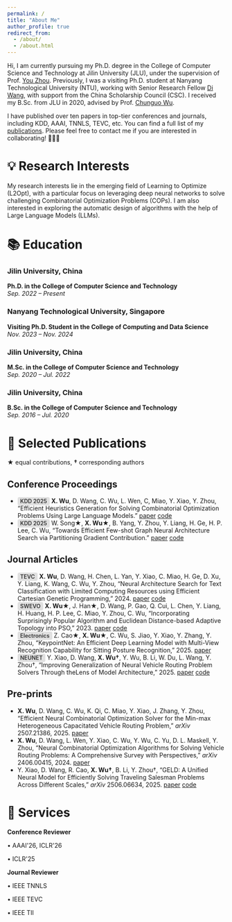 ```yaml
---
permalink: /
title: "About Me"
author_profile: true
redirect_from: 
  - /about/
  - /about.html
---
```


Hi, I am currently pursuing my Ph.D. degree in the College of Computer Science and Technology at Jilin University (JLU), under the supervision of Prof. [You Zhou](https://ccst.jlu.edu.cn/info/1367/19089.htm). Previously, I was a visiting Ph.D. student at Nanyang Technological University (NTU), working with Senior Research Fellow [Di Wang](https://www.diwang.org/), with support from the China Scholarship Council (CSC). I received my B.Sc. from JLU in 2020, advised by Prof. [Chunguo Wu](https://ccst.jlu.edu.cn/info/1367/19100.htm). 


I have published over ten papers in top-tier conferences and journals, including KDD, AAAI, TNNLS, TEVC, etc. You can find a full list of my [publications](https://scholar.google.com.hk/citations?user=euFhn8cAAAAJ&hl). Please feel free to contact me if you are interested in collaborating! 🤝🤝🤝

💡 Research Interests
======

My research interests lie in the emerging field of Learning to Optimize (L2Opt), with a particular focus on leveraging deep neural networks to solve challenging Combinatorial Optimization Problems (COPs). I am also interested in exploring the automatic design of algorithms with the help of Large Language Models (LLMs).


📚 Education
======

### Jilin University, China  
**Ph.D. in the College of Computer Science and Technology**  
_Sep. 2022 – Present_  

### Nanyang Technological University, Singapore  
**Visiting Ph.D. Student in the College of Computing and Data Science**  
_Nov. 2023 – Nov. 2024_  

### Jilin University, China  
**M.Sc. in the College of Computer Science and Technology**  
_Sep. 2020 – Jul. 2022_  

### Jilin University, China  
**B.Sc. in the College of Computer Science and Technology**  
_Sep. 2016 – Jul. 2020_  

📑 Selected Publications
======
★ equal contributions, **†** corresponding authors
## Conference Proceedings
- <span style="
  background-color: #e0e0e0;
  color: #333;
  padding: 2px 6px;
  border-radius: 4px;
  font-size: 0.9em;
  font-weight: 600;
">KDD 2025</span> **X. Wu**, D. Wang, C. Wu, L. Wen, C, Miao, Y. Xiao, Y. Zhou, “Efficient Heuristics Generation for Solving Combinatorial Optimization Problems Using Large Language Models.” [paper](https://arxiv.org/abs/2505.12627) [code](https://github.com/wuuu110/Hercules)
- <span style="
  background-color: #e0e0e0;
  color: #333;
  padding: 2px 6px;
  border-radius: 4px;
  font-size: 0.9em;
  font-weight: 600;
">KDD 2025</span> W. Song★, **X. Wu★**, B. Yang, Y. Zhou, Y. Liang, H. Ge, H. P. Lee, C. Wu, “Towards Efficient Few-shot Graph Neural Architecture Search via Partitioning Gradient Contribution.” [paper](https://arxiv.org/abs/2506.01231) [code](https://github.com/wuuu110/UGAS-GC)

## Journal Articles
- <span style="
  background-color: #e0e0e0;
  color: #333;
  padding: 2px 6px;
  border-radius: 4px;
  font-size: 0.9em;
  font-weight: 600;
">TEVC</span> **X. Wu**, D. Wang, H. Chen, L. Yan, Y. Xiao, C. Miao, H. Ge, D. Xu, Y. Liang, K. Wang, C. Wu, Y. Zhou, “Neural Architecture Search for Text Classification with Limited Computing Resources using Efficient Cartesian Genetic Programming,” 2024. [paper](https://ieeexplore.ieee.org/abstract/document/10373942/) [code](https://github.com/wuuu110/ECGP)
- <span style="
  background-color: #e0e0e0;
  color: #333;
  padding: 2px 6px;
  border-radius: 4px;
  font-size: 0.9em;
  font-weight: 600;
">SWEVO</span> **X. Wu★**, J. Han★, D. Wang, P. Gao, Q. Cui, L. Chen, Y. Liang, H. Huang, H. P. Lee, C. Miao, Y. Zhou, C. Wu, “Incorporating Surprisingly Popular Algorithm and Euclidean Distance-based Adaptive Topology into PSO,” 2023. [paper](https://www.sciencedirect.com/science/article/abs/pii/S2210650222001882) [code](https://github.com/wuuu110/SpadePSO)
- <span style="
  background-color: #e0e0e0;
  color: #333;
  padding: 2px 6px;
  border-radius: 4px;
  font-size: 0.9em;
  font-weight: 600;
">Electronics</span> Z. Cao★, **X. Wu★**, C. Wu, S. Jiao, Y. Xiao, Y. Zhang, Y. Zhou, “KeypointNet: An Efficient Deep Learning Model with Multi-View Recognition Capability for Sitting Posture Recognition,” 2025. [paper](https://www.mdpi.com/2079-9292/14/4/718) 
- <span style="
  background-color: #e0e0e0;
  color: #333;
  padding: 2px 6px;
  border-radius: 4px;
  font-size: 0.9em;
  font-weight: 600;
">NEUNET</span> Y. Xiao, D. Wang, **X. Wu†**, Y. Wu, B. Li, W. Du, L. Wang, Y. Zhou†, “Improving Generalization of Neural Vehicle Routing Problem Solvers Through theLens of Model Architecture,” 2025. [paper](https://www.sciencedirect.com/science/article/pii/S089360802500259X) [code](https://github.com/xybFight/VRP-Generalization)
## Pre-prints
- **X. Wu**, D. Wang, C. Wu, K. Qi, C. Miao, Y. Xiao, J. Zhang, Y. Zhou, “Efficient Neural Combinatorial Optimization Solver for the Min-max Heterogeneous Capacitated Vehicle Routing Problem,” *arXiv* 2507.21386, 2025. [paper](https://arxiv.org/abs/2507.21386)
- **X. Wu**, D. Wang, L. Wen, Y. Xiao, C. Wu, Y. Wu, C. Yu, D. L. Maskell, Y. Zhou, “Neural Combinatorial Optimization Algorithms for Solving Vehicle Routing Problems: A Comprehensive Survey with Perspectives,” *arXiv* 2406.00415, 2024. [paper](https://arxiv.org/abs/2406.00415)
- Y. Xiao, D. Wang, R. Cao, **X. Wu†**, B. Li, Y. Zhou†, “GELD: A Unified Neural Model for Efficiently Solving Traveling Salesman Problems Across Different Scales,” *arXiv* 2506.06634, 2025. [paper](https://arxiv.org/pdf/2506.06634) [code](https://github.com/xybFight/GELD)


💼 Services
======

**Conference Reviewer**

• AAAI'26, ICLR'26 

• ICLR'25

**Journal Reviewer**

• IEEE TNNLS

• IEEE TEVC

• IEEE TII
